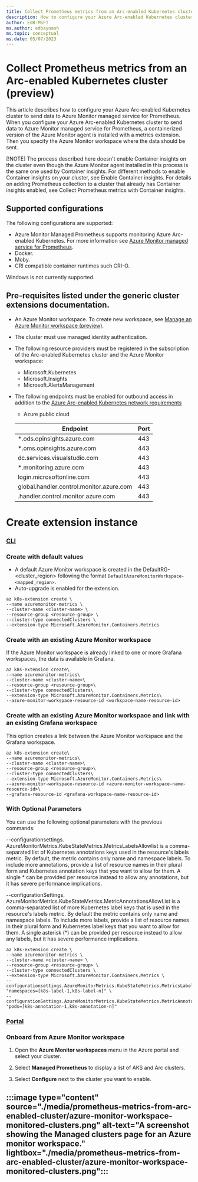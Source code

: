 ```yaml
---
title: Collect Prometheus metrics from an Arc-enabled Kubernetes cluster (preview).
description: How to configure your Azure Arc-enabled Kubernetes cluster to send data to Azure Monitor managed service for Prometheus.
author: EdB-MSFT
ms.author: edbaynash 
ms.topic: conceptual
ms.date: 05/07/2023
---
```


# Collect Prometheus metrics from an Arc-enabled Kubernetes cluster (preview) 

This article describes how to configure your Azure Arc-enabled Kubernetes cluster to send data to Azure Monitor managed service for Prometheus. When you configure your Azure Arc-enabled Kubernetes cluster to send data to Azure Monitor managed service for Prometheus, a containerized version of the Azure Monitor agent is installed with a metrics extension. Then you specify the Azure Monitor workspace where the data should be sent. 

[!NOTE]
The process described here doesn't enable Container insights on the cluster even though the Azure Monitor agent installed in this process is the same one used by Container insights. 
For different methods to enable Container insights on your cluster, see Enable Container insights. For details on adding Prometheus collection to a cluster that already has Container insights enabled, see Collect Prometheus metrics with Container insights.  

## Supported configurations 

The following configurations are supported:
+ Azure Monitor Managed Prometheus supports monitoring Azure Arc-enabled Kubernetes. For more information see [Azure Monitor managed service for Prometheus](./prometheus-metrics-overview.md).
+ Docker.
+ Moby.
+ CRI compatible container runtimes such CRI-O.

Windows is not currently supported. 

## Pre-requisites listed under the generic cluster extensions documentation. 

+ An Azure Monitor workspace. To create new workspace, see [Manage an Azure Monitor workspace (preview)](./azure-monitor-workspace-manage.md). 
+ The cluster must use managed identity authentication. 
+ The following resource providers must be registered in the subscription of the Arc-enabled Kubernetes cluster and the Azure Monitor workspace: 
    + Microsoft.Kubernetes 
    + Microsoft.Insights 
    + Microsoft.AlertsManagement 
+ The following endpoints must be enabled for outbound access in addition to the [Azure Arc-enabled Kubernetes network requirements](https://learn.microsoft.com/azure/azure-arc/kubernetes/network-requirements?tabs=azure-cloud)  
   + Azure public cloud

   |Endpoint|Port|
   |---|--|
   |*.ods.opinsights.azure.com |443 |
   |*.oms.opinsights.azure.com |443 |
   |dc.services.visualstudio.com |443 |
   |*.monitoring.azure.com |443 |
   |login.microsoftonline.com |443 |
   |global.handler.control.monitor.azure.com |443 |
   |<cluster-region-name>.handler.control.monitor.azure.com |443 |

# Create extension instance 

### [CLI](#tab/cli)

### Create with default values
+ A default Azure Monitor workspace is created in the DefaultRG-<cluster_region> following the format `DefaultAzureMonitorWorkspace-<mapped_region>`.
+ Auto-upgrade is enabled for the extension. 

```azurecli
az k8s-extension create \
--name azuremonitor-metrics \
--cluster-name <cluster-name> \
--resource-group <resource-group> \
--cluster-type connectedClusters \
--extension-type Microsoft.AzureMonitor.Containers.Metrics 
```

### Create with an existing Azure Monitor workspace 

If the Azure Monitor workspace is already linked to one or more Grafana workspaces, the data is available in Grafana. 

```azurecli
az k8s-extension create\
--name azuremonitor-metrics\
--cluster-name <cluster-name>\
--resource-group <resource-group>\
--cluster-type connectedClusters\
--extension-type Microsoft.AzureMonitor.Containers.Metrics\
--azure-monitor-workspace-resource-id <workspace-name-resource-id> 
```

### Create with an existing Azure Monitor workspace and link with an existing Grafana workspace 

This option creates a link between the Azure Monitor workspace and the Grafana workspace. 

```azurecli
az k8s-extension create\
--name azuremonitor-metrics\
--cluster-name <cluster-name>\
--resource-group <resource-group>\
--cluster-type connectedClusters\
--extension-type Microsoft.AzureMonitor.Containers.Metrics\
--azure-monitor-workspace-resource-id <azure-monitor-workspace-name-resource-id>\
--grafana-resource-id <grafana-workspace-name-resource-id> 
```

### With Optional Parameters 

You can use the following optional parameters with the previous commands: 

--configurationsettings. AzureMonitorMetrics.KubeStateMetrics.MetricsLabelsAllowlist is a comma-separated list of Kubernetes annotations keys used in the resource's labels metric. By default, the metric contains only name and namespace labels. To include more annotations, provide a list of resource names in their plural form and Kubernetes annotation keys that you want to allow for them. A single * can be provided per resource instead to allow any annotations, but it has severe performance implications. 

--configurationSettings. AzureMonitorMetrics.KubeStateMetrics.MetricAnnotationsAllowList is a comma-separated list of more Kubernetes label keys that is used in the resource's labels metric. By default the metric contains only name and namespace labels. To include more labels, provide a list of resource names in their plural form and Kubernetes label keys that you want to allow for them. A single asterisk (*) can be provided per resource instead to allow any labels, but it has severe performance implications. 

 
```azurecli
az k8s-extension create \
--name azuremonitor-metrics \
--cluster-name <cluster-name> \
--resource-group <resource-group> \
--cluster-type connectedClusters \
--extension-type Microsoft.AzureMonitor.Containers.Metrics \
--configurationsettings.AzureMonitorMetrics.KubeStateMetrics.MetricsLabelsAllowlist "namespaces=[k8s-label-1,k8s-label-n]" \
--configurationSettings.AzureMonitorMetrics.KubeStateMetrics.MetricAnnotationsAllowList "pods=[k8s-annotation-1,k8s-annotation-n]" 
```

### [Portal](#tab/portal)


### Onboard from Azure Monitor workspace 

1. Open the **Azure Monitor workspaces** menu in the Azure portal and select your cluster. 

1. Select **Managed Prometheus** to display a list of AKS and Arc clusters. 
1. Select **Configure** next to the cluster you want to enable. 

:::image type="content" source="./media/prometheus-metrics-from-arc-enabled-cluster/azure-monitor-workspace-monitored-clusters.png" alt-text="A screenshot showing the Managed clusters page for an Azure monitor workspace." lightbox="./media/prometheus-metrics-from-arc-enabled-cluster/azure-monitor-workspace-monitored-clusters.png":::
---

